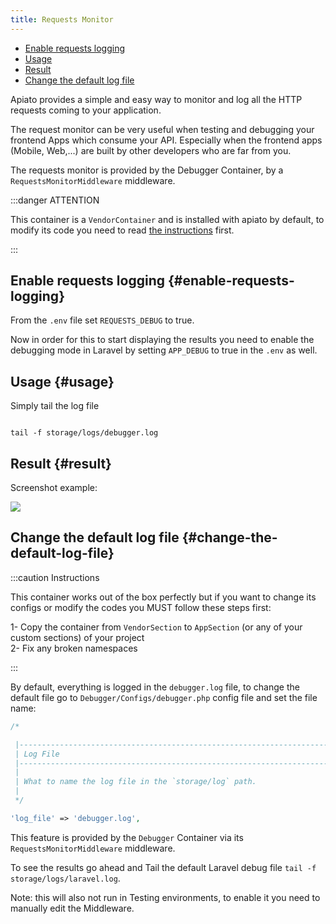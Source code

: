 ```yaml
---
title: Requests Monitor
---
```


- [Enable requests logging](#enable-requests-logging)
- [Usage](#usage)
- [Result](#result)
- [Change the default log file](#change-the-default-log-file)

Apiato provides a simple and easy way to monitor and log all the HTTP requests coming to your application.

The request monitor can be very useful when testing and debugging your frontend Apps which consume your API. Especially when the frontend apps (Mobile, Web,...) are built by other developers who are far from you.

The requests monitor is provided by the Debugger Container, by a `RequestsMonitorMiddleware` middleware.

:::danger ATTENTION

This container is a `VendorContainer` and is installed with apiato by default,
to modify its code you need to read [the instructions](#change-the-default-log-file) first.

:::

## Enable requests logging {#enable-requests-logging}

From the `.env` file set `REQUESTS_DEBUG` to true.

Now in order for this to start displaying the results you need to enable the debugging mode in Laravel by setting `APP_DEBUG` to true in the `.env` as well.

## Usage {#usage}

Simply tail the log file

```shell

tail -f storage/logs/debugger.log

```

## Result {#result}

Screenshot example:

![](https://files.readme.io/25bf091-requests-debugger.png)

## Change the default log file {#change-the-default-log-file}

:::caution Instructions

This container works out of the box perfectly but if you want to change its configs or modify the codes you MUST follow these steps first:

1- Copy the container from `VendorSection` to `AppSection` (or any of your custom sections) of your project<br/>
2- Fix any broken namespaces<br/>

:::

By default, everything is logged in the `debugger.log` file, to change the default file go to `Debugger/Configs/debugger.php` config file and set the file name:

```php
/*

 |--------------------------------------------------------------------------
 | Log File
 |--------------------------------------------------------------------------
 |
 | What to name the log file in the `storage/log` path.
 |
 */

'log_file' => 'debugger.log',

```

This feature is provided by the `Debugger` Container via its `RequestsMonitorMiddleware` middleware.

To see the results go ahead and Tail the default Laravel debug file `tail -f storage/logs/laravel.log`.

Note: this will also not run in Testing environments, to enable it you need to manually edit the Middleware.
